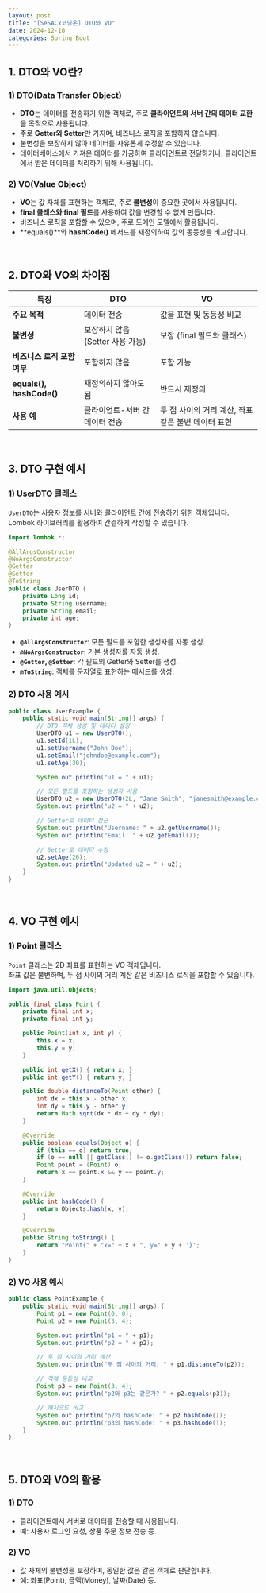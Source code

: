 ```yaml
---
layout: post  
title: "[SeSACx코딩온] DTO와 VO"  
date: 2024-12-10  
categories: Spring Boot
---
```


## 1. DTO와 VO란?

### 1) DTO(Data Transfer Object)
- **DTO**는 데이터를 전송하기 위한 객체로, 주로 **클라이언트와 서버 간의 데이터 교환**을 목적으로 사용됩니다.  
- 주로 **Getter와 Setter**만 가지며, 비즈니스 로직을 포함하지 않습니다.  
- 불변성을 보장하지 않아 데이터를 자유롭게 수정할 수 있습니다.  
- 데이터베이스에서 가져온 데이터를 가공하여 클라이언트로 전달하거나, 클라이언트에서 받은 데이터를 처리하기 위해 사용됩니다.

### 2) VO(Value Object)
- **VO**는 값 자체를 표현하는 객체로, 주로 **불변성**이 중요한 곳에서 사용됩니다.  
- **final 클래스와 final 필드**를 사용하여 값을 변경할 수 없게 만듭니다.  
- 비즈니스 로직을 포함할 수 있으며, 주로 도메인 모델에서 활용됩니다.  
- **equals()**와 **hashCode()** 메서드를 재정의하여 값의 동등성을 비교합니다.

<br>

## 2. DTO와 VO의 차이점

| **특징**             | **DTO**                                           | **VO**                                           |
|----------------------|---------------------------------------------------|-------------------------------------------------|
| **주요 목적**          | 데이터 전송                                         | 값을 표현 및 동등성 비교                           |
| **불변성**            | 보장하지 않음 (Setter 사용 가능)                       | 보장 (final 필드와 클래스)                        |
| **비즈니스 로직 포함 여부** | 포함하지 않음                                        | 포함 가능                                          |
| **equals(), hashCode()** | 재정의하지 않아도 됨                                 | 반드시 재정의                                      |
| **사용 예**           | 클라이언트-서버 간 데이터 전송                        | 두 점 사이의 거리 계산, 좌표 같은 불변 데이터 표현   |

<br>

## 3. DTO 구현 예시

### 1) UserDTO 클래스

`UserDTO`는 사용자 정보를 서버와 클라이언트 간에 전송하기 위한 객체입니다.  
Lombok 라이브러리를 활용하여 간결하게 작성할 수 있습니다.

```java
import lombok.*;

@AllArgsConstructor
@NoArgsConstructor
@Getter
@Setter
@ToString
public class UserDTO {
    private Long id;
    private String username;
    private String email;
    private int age;
}
```

- **`@AllArgsConstructor`**: 모든 필드를 포함한 생성자를 자동 생성.
- **`@NoArgsConstructor`**: 기본 생성자를 자동 생성.
- **`@Getter`, `@Setter`**: 각 필드의 Getter와 Setter를 생성.
- **`@ToString`**: 객체를 문자열로 표현하는 메서드를 생성.

### 2) DTO 사용 예시

```java
public class UserExample {
    public static void main(String[] args) {
        // DTO 객체 생성 및 데이터 설정
        UserDTO u1 = new UserDTO();
        u1.setId(1L);
        u1.setUsername("John Doe");
        u1.setEmail("johndoe@example.com");
        u1.setAge(30);

        System.out.println("u1 = " + u1);

        // 모든 필드를 포함하는 생성자 사용
        UserDTO u2 = new UserDTO(2L, "Jane Smith", "janesmith@example.com", 25);
        System.out.println("u2 = " + u2);

        // Getter로 데이터 접근
        System.out.println("Username: " + u2.getUsername());
        System.out.println("Email: " + u2.getEmail());

        // Setter로 데이터 수정
        u2.setAge(26);
        System.out.println("Updated u2 = " + u2);
    }
}
```

<br>

## 4. VO 구현 예시

### 1) Point 클래스

`Point` 클래스는 2D 좌표를 표현하는 VO 객체입니다.  
좌표 값은 불변하며, 두 점 사이의 거리 계산 같은 비즈니스 로직을 포함할 수 있습니다.

```java
import java.util.Objects;

public final class Point {
    private final int x;
    private final int y;

    public Point(int x, int y) {
        this.x = x;
        this.y = y;
    }

    public int getX() { return x; }
    public int getY() { return y; }

    public double distanceTo(Point other) {
        int dx = this.x - other.x;
        int dy = this.y - other.y;
        return Math.sqrt(dx * dx + dy * dy);
    }

    @Override
    public boolean equals(Object o) {
        if (this == o) return true;
        if (o == null || getClass() != o.getClass()) return false;
        Point point = (Point) o;
        return x == point.x && y == point.y;
    }

    @Override
    public int hashCode() {
        return Objects.hash(x, y);
    }

    @Override
    public String toString() {
        return "Point{" + "x=" + x + ", y=" + y + '}';
    }
}
```

### 2) VO 사용 예시

```java
public class PointExample {
    public static void main(String[] args) {
        Point p1 = new Point(0, 0);
        Point p2 = new Point(3, 4);

        System.out.println("p1 = " + p1);
        System.out.println("p2 = " + p2);

        // 두 점 사이의 거리 계산
        System.out.println("두 점 사이의 거리: " + p1.distanceTo(p2));

        // 객체 동등성 비교
        Point p3 = new Point(3, 4);
        System.out.println("p2와 p3는 같은가? " + p2.equals(p3));

        // 해시코드 비교
        System.out.println("p2의 hashCode: " + p2.hashCode());
        System.out.println("p3의 hashCode: " + p3.hashCode());
    }
}
```

<br>

## 5. DTO와 VO의 활용

### 1) DTO  
- 클라이언트에서 서버로 데이터를 전송할 때 사용됩니다.  
- 예: 사용자 로그인 요청, 상품 주문 정보 전송 등.

### 2) VO  
- 값 자체의 불변성을 보장하며, 동일한 값은 같은 객체로 판단합니다.  
- 예: 좌표(Point), 금액(Money), 날짜(Date) 등.